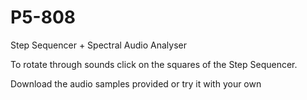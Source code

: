 # P5-808
Step Sequencer + Spectral Audio Analyser 

To rotate through sounds click on the squares of the Step Sequencer.

Download the audio samples provided or try it with your own

